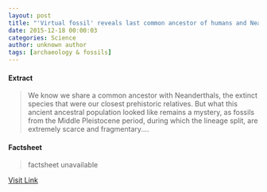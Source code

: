 ```yaml
---
layout: post
title: "'Virtual fossil' reveals last common ancestor of humans and Neanderthals"
date: 2015-12-18 00:00:03
categories: Science
author: unknown author
tags: [archaeology & fossils]
---
```



#### Extract
>We know we share a common ancestor with Neanderthals, the extinct species that were our closest prehistoric relatives. But what this ancient ancestral population looked like remains a mystery, as fossils from the Middle Pleistocene period, during which the lineage split, are extremely scarce and fragmentary....

#### Factsheet
>factsheet unavailable

[Visit Link](http://phys.org/news/2015-12-virtual-fossil-reveals-common-ancestor.html)


